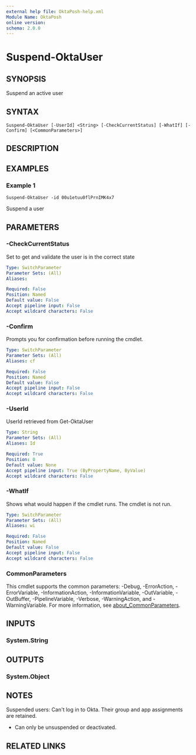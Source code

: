 ```yaml
---
external help file: OktaPosh-help.xml
Module Name: OktaPosh
online version:
schema: 2.0.0
---
```


# Suspend-OktaUser

## SYNOPSIS
Suspend an active user

## SYNTAX

```
Suspend-OktaUser [-UserId] <String> [-CheckCurrentStatus] [-WhatIf] [-Confirm] [<CommonParameters>]
```

## DESCRIPTION

## EXAMPLES

### Example 1
```
Suspend-OktaUser -id 00u1etuu0flPrnIMK4x7
```

Suspend a user

## PARAMETERS

### -CheckCurrentStatus
Set to get and validate the user is in the correct state

```yaml
Type: SwitchParameter
Parameter Sets: (All)
Aliases:

Required: False
Position: Named
Default value: False
Accept pipeline input: False
Accept wildcard characters: False
```

### -Confirm
Prompts you for confirmation before running the cmdlet.

```yaml
Type: SwitchParameter
Parameter Sets: (All)
Aliases: cf

Required: False
Position: Named
Default value: False
Accept pipeline input: False
Accept wildcard characters: False
```

### -UserId
UserId retrieved from Get-OktaUser

```yaml
Type: String
Parameter Sets: (All)
Aliases: Id

Required: True
Position: 0
Default value: None
Accept pipeline input: True (ByPropertyName, ByValue)
Accept wildcard characters: False
```

### -WhatIf
Shows what would happen if the cmdlet runs.
The cmdlet is not run.

```yaml
Type: SwitchParameter
Parameter Sets: (All)
Aliases: wi

Required: False
Position: Named
Default value: False
Accept pipeline input: False
Accept wildcard characters: False
```

### CommonParameters
This cmdlet supports the common parameters: -Debug, -ErrorAction, -ErrorVariable, -InformationAction, -InformationVariable, -OutVariable, -OutBuffer, -PipelineVariable, -Verbose, -WarningAction, and -WarningVariable. For more information, see [about_CommonParameters](http://go.microsoft.com/fwlink/?LinkID=113216).

## INPUTS

### System.String
## OUTPUTS

### System.Object
## NOTES
Suspended users:  Can't log in to Okta.
Their group and app assignments are retained.

* Can only be unsuspended or deactivated.

## RELATED LINKS
